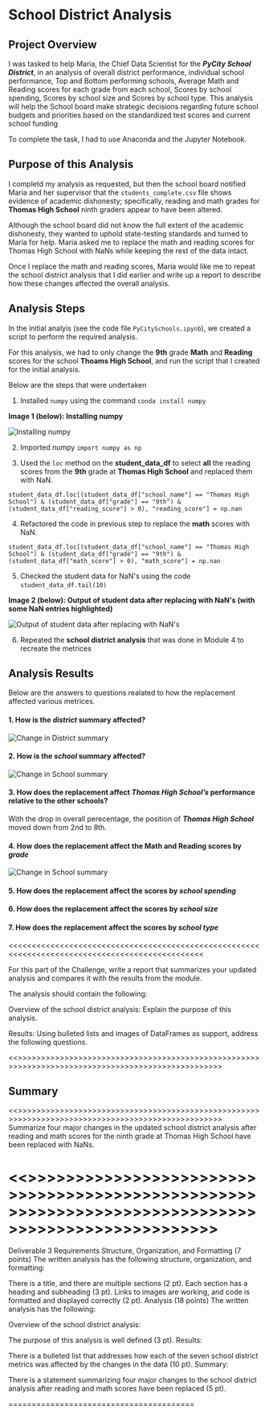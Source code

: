 # School District Analysis

## Project Overview

I was tasked to help Maria, the Chief Data Scientist for the ***PyCity School District***, in an analysis of overall district performance, individual school performance, Top and Bottom performing schools, Average Math and Reading scores for each grade from each school, Scores by school spending, Scores by school size and Scores by school type. This analysis will help the School board make strategic decisions regarding future school budgets and priorities based on the standardized test scores and current school funding

To complete the task, I had to use Anaconda and the Jupyter Notebook.

## Purpose of this Analysis

I completd my analysis as requested, but then the school board notified Maria and her supervisor that the `students_complete.csv` file shows evidence of academic dishonesty; specifically, reading and math grades for **Thomas High School** ninth graders appear to have been altered. 

Although the school board did not know the full extent of the academic dishonesty, they wanted to uphold state-testing standards and turned to Maria for help. Maria asked me to replace the math and reading scores for Thomas High School with NaNs while keeping the rest of the data intact. 

Once I replace the math and reading scores, Maria would like me to repeat the school district analysis that I did earlier and write up a report to describe how these changes affected the overall analysis.

## Analysis Steps

In the initial analyis (see the code file `PyCitySchools.ipynb`), we created a script to perform the required analysis.

For this analysis, we had to only change the **9th** grade **Math** and **Reading** scores for the school **Thoams High School**, and run the script that I created for the initial analysis.

Below are the steps that were undertaken

1. Installed `numpy` using the command `conda install numpy`

**Image 1 (below): Installing numpy**

![Installing numpy](./Resources/Installing_numpy.png)

2. Imported numpy 
`import numpy as np`

3. Used the `loc` method on the **student_data_df** to select **all** the reading scores from the **9th** grade at **Thomas High School** and replaced them with NaN.
```
student_data_df.loc[(student_data_df["school_name"] == "Thomas High School") & (student_data_df["grade"] == "9th") & (student_data_df["reading_score"] > 0), "reading_score"] = np.nan
```
4. Refactored the code in previous step to replace the **math** scores with NaN.

```
student_data_df.loc[(student_data_df["school_name"] == "Thomas High School") & (student_data_df["grade"] == "9th") & (student_data_df["math_score"] > 0), "math_score"] = np.nan
```
5. Checked the student data for NaN's using the code `student_data_df.tail(10)`

**Image 2 (below): Output of student data after replacing with NaN's (with some NaN entries highlighted)**

![Output of student data after replacing with NaN's](./Resources/output_with_nans.png)

6. Repeated the **school district analysis** that was done in Module 4 to recreate the metrices

## Analysis Results

Below are the answers to questions realated to how the replacement affected various metrices.

#### 1. How is the ***district*** summary affected?
![Change in District summary](./Resources/district_summary_before_and_after.png)


#### 2. How is the ***school*** summary affected?
![Change in School summary](./Resources/school_summary_before_and_after.png)


#### 3. How does the replacement affect ***Thomas High School’s*** performance relative to the other schools?
With the drop in overall perecentage, the position of ***Thomas High School*** moved down from 2nd to 8th.

#### 4. How does the replacement affect the Math and Reading scores by ***grade***
![Change in School summary](./Resources/math_and_reading_scores_before_and_after.png)



#### 5. How does the replacement affect the scores by ***school spending***

#### 6.  How does the replacement affect the scores by ***school size***

#### 7.  How does the replacement affect the scores by ***school type***

<<<<<<<<<<<<<<<<<<<<<<<<<<<<<<<<<<<<<<<<<<<<<<<<<<<<<<<<<<<<<<<<<<<<<<<<<<<<<<<<<<<<<<<<<<<<<<<<

For this part of the Challenge, write a report that summarizes your updated analysis and compares it with the results from the module.

The analysis should contain the following:

Overview of the school district analysis: Explain the purpose of this analysis.

Results: Using bulleted lists and images of DataFrames as support, address the following questions.

<<>>>>>>>>>>>>>>>>>>>>>>>>>>>>>>>>>>>>>>>>>>>>>>>>>>>>>>>>>>>>>>>>>>>>>>>>>>>>>>>>>>>>>>>>>>>>>>>>>>



## Summary



<<>>>>>>>>>>>>>>>>>>>>>>>>>>>>>>>>>>>>>>>>>>>>>>>>>>>>>>>>>>>>>>>>>>>>>>>>>>>>>>>>>>>>>>>>>>>>>>>>>>
Summarize four major changes in the updated school district analysis after reading and math scores for the ninth grade at Thomas High School have been replaced with NaNs.

<<>>>>>>>>>>>>>>>>>>>>>>>>>>>>>>>>>>>>>>>>>>>>>>>>>>>>>>>>>>>>>>>>>>>>>>>>>>>>>>>>>>>>>>>>>>>>>>>>>>
========================================

Deliverable 3 Requirements
Structure, Organization, and Formatting (7 points)
The written analysis has the following structure, organization, and formatting:

There is a title, and there are multiple sections (2 pt).
Each section has a heading and subheading (3 pt).
Links to images are working, and code is formatted and displayed correctly (2 pt).
Analysis (18 points)
The written analysis has the following:

Overview of the school district analysis:

The purpose of this analysis is well defined (3 pt).
Results:

There is a bulleted list that addresses how each of the seven school district metrics was affected by the changes in the data (10 pt).
Summary:

There is a statement summarizing four major changes to the school district analysis after reading and math scores have been replaced (5 pt).

========================================
